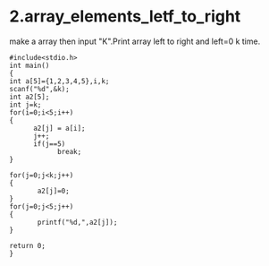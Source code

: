 # 2.array_elements_letf_to_right
make a array then input "K".Print array left to right and left=0 k time.


    #include<stdio.h>
    int main()
    {
    int a[5]={1,2,3,4,5},i,k;
    scanf("%d",&k);
    int a2[5];
    int j=k;
    for(i=0;i<5;i++)
    {
          a2[j] = a[i];
          j++;
          if(j==5)
                break;
    }
  
    for(j=0;j<k;j++)
    {
           a2[j]=0;
    }
    for(j=0;j<5;j++)
    {
           printf("%d,",a2[j]);
    }
  
    return 0;
    }

